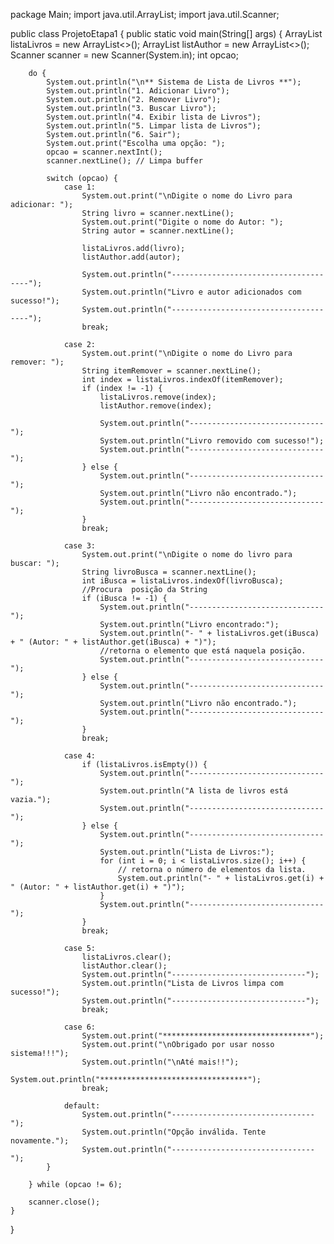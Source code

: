 package Main;
import java.util.ArrayList;
import java.util.Scanner;

public class ProjetoEtapa1 {
    public static void main(String[] args) {
        ArrayList<String> listaLivros = new ArrayList<>();
        ArrayList<String> listAuthor = new ArrayList<>();
        Scanner scanner = new Scanner(System.in);
        int opcao;

        do {
            System.out.println("\n** Sistema de Lista de Livros **");
            System.out.println("1. Adicionar Livro");
            System.out.println("2. Remover Livro");
            System.out.println("3. Buscar Livro");
            System.out.println("4. Exibir lista de Livros");
            System.out.println("5. Limpar lista de Livros");
            System.out.println("6. Sair");
            System.out.print("Escolha uma opção: ");
            opcao = scanner.nextInt();
            scanner.nextLine(); // Limpa buffer

            switch (opcao) {
                case 1:
                    System.out.print("\nDigite o nome do Livro para adicionar: ");
                    String livro = scanner.nextLine();
                    System.out.print("Digite o nome do Autor: ");
                    String autor = scanner.nextLine();

                    listaLivros.add(livro);
                    listAuthor.add(autor);

                    System.out.println("--------------------------------------");
                    System.out.println("Livro e autor adicionados com sucesso!");
                    System.out.println("--------------------------------------");
                    break;

                case 2:
                    System.out.print("\nDigite o nome do Livro para remover: ");
                    String itemRemover = scanner.nextLine();
                    int index = listaLivros.indexOf(itemRemover);
                    if (index != -1) {
                        listaLivros.remove(index);
                        listAuthor.remove(index);

                        System.out.println("------------------------------");
                        System.out.println("Livro removido com sucesso!");
                        System.out.println("------------------------------");
                    } else {
                        System.out.println("------------------------------");
                        System.out.println("Livro não encontrado.");
                        System.out.println("------------------------------");
                    }
                    break;

                case 3:
                    System.out.print("\nDigite o nome do livro para buscar: ");
                    String livroBusca = scanner.nextLine();
                    int iBusca = listaLivros.indexOf(livroBusca);
                    //Procura  posição da String
                    if (iBusca != -1) {
                        System.out.println("------------------------------");
                        System.out.println("Livro encontrado:");
                        System.out.println("- " + listaLivros.get(iBusca) + " (Autor: " + listAuthor.get(iBusca) + ")");
                        //retorna o elemento que está naquela posição.
                        System.out.println("------------------------------");
                    } else {
                        System.out.println("------------------------------");
                        System.out.println("Livro não encontrado.");
                        System.out.println("------------------------------");
                    }
                    break;

                case 4:
                    if (listaLivros.isEmpty()) {
                        System.out.println("------------------------------");
                        System.out.println("A lista de livros está vazia.");
                        System.out.println("------------------------------");
                    } else {
                        System.out.println("------------------------------");
                        System.out.println("Lista de Livros:");
                        for (int i = 0; i < listaLivros.size(); i++) {
                            // retorna o número de elementos da lista.
                            System.out.println("- " + listaLivros.get(i) + " (Autor: " + listAuthor.get(i) + ")");
                        }
                        System.out.println("------------------------------");
                    }
                    break;

                case 5:
                    listaLivros.clear();
                    listAuthor.clear();
                    System.out.println("------------------------------");
                    System.out.println("Lista de Livros limpa com sucesso!");
                    System.out.println("------------------------------");
                    break;

                case 6:
                    System.out.print("*********************************");
                    System.out.print("\nObrigado por usar nosso sistema!!!");
                    System.out.println("\nAté mais!!");
                    System.out.println("*********************************");
                    break;

                default:
                    System.out.println("--------------------------------");
                    System.out.println("Opção inválida. Tente novamente.");
                    System.out.println("--------------------------------");
            }

        } while (opcao != 6);

        scanner.close();
    }
}
